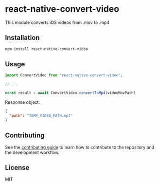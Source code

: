 # react-native-convert-video

This module converts iOS videos from .mov to .mp4

## Installation

```sh
npm install react-native-convert-video
```

## Usage

```js
import ConvertVideo from "react-native-convert-video";

// ...

const result = await ConvertVideo.convertToMp4(videoMovPath)
```
Response object:
```json
{
  "path": "TEMP_VIDEO_PATH.mp4"
}
```

## Contributing

See the [contributing guide](CONTRIBUTING.md) to learn how to contribute to the repository and the development workflow.

## License

MIT
